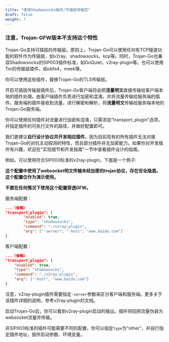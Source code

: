 ```yaml
---
title: "使用Shadowsocks插件/可插拔传输层"
draft: false
weight: 7
---
```


### 注意，Trojan-GFW版本不支持这个特性

Trojan-Go支持可插拔的传输层。原则上，Trojan-Go可以使用任何有TCP隧道功能的软件作为传输层，如v2ray、shadowsocks、kcp等。同时，Trojan-Go也兼容Shadowsocks的SIP003插件标准，如GoQuiet，v2ray-plugin等。也可以使用Tor的传输层插件，如obfs4，meek等。

你可以使用这些插件，替换Trojan-Go的TLS传输层。

开启可插拔传输层插件后，Trojan-Go客户端将会把**流量明文**直接传输给客户端本地的插件处理。由客户端插件负责进行加密和混淆，并将流量传输给服务端的插件。服务端的插件接收到流量，进行解密和解析，将**流量明文**传输给服务端本地的Trojan-Go服务端。

你可以使用任何插件对流量进行加密和混淆，只需添加"transport_plugin"选项，并指定插件的可执行文件的路径，并做好配置即可。

我们更建议**自行设计协议并开发相应插件**。因为目前现有的所有插件无法对接Trojan-Go的对抗主动探测的特性，而且部分插件并无加密能力。如果你对开发插件有兴趣，欢迎在"实现细节和开发指南"一节中查看插件设计的指南。

例如，可以使用符合SIP003标准的v2ray-plugin，下面是一个例子:

**这个配置中使用了websocket明文传输未经加密的trojan协议，存在安全隐患。这个配置仅作为演示使用。**

**不要在任何情况下使用这个配置穿透GFW。**

服务端配置：

```json
...（省略）
"transport_plugin": {
        "enabled": true,
        "type": "shadowsocks",
        "command": "./v2ray-plugin",
        "arg": ["-server", "-host", "www.baidu.com"]
}
```

客户端配置：

```json
...（省略）
"transport_plugin": {
    "enabled": true,
    "type": "shadowsocks",
    "command": "./v2ray-plugin",
    "arg": ["-host", "www.baidu.com"]
}
```

注意，v2ray-plugin插件需要指定```-server```参数来区分客户端和服务端。更多关于该插件详细的说明，参考v2ray-plugin的文档。

启动Trojan-Go后，你可以看到v2ray-plugin启动的输出。插件将回把流量伪装为websocket流量并传输。

非SIP003标准的插件可能需要不同的配置，你可以指定```type```为"other"，并自行指定插件地址，插件启动参数、环境变量。
